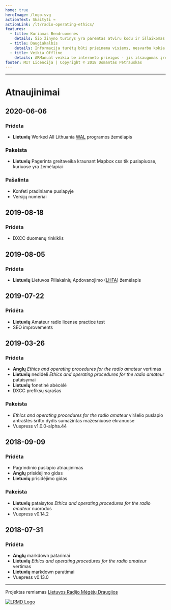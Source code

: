 ```yaml
---
home: true
heroImage: /logo.svg
actionText: Skaityti →
actionLink: /lt/radio-operating-ethics/
features:
  - title: Kuriamas Bendruomenės
    details: Šio žinyno turinys yra paremtas atviru kodu ir išlaikomas bendruomenės. Bet kas gali prisidėti prie projekto vystymo. Ne veltui projekto pavadinimas skamba kaip Our Manual!
  - title: Daugiakalbis
    details: Informacija turėtų būti prieinama visiems, nesvarbu kokia kalba jie kalba. Jeigu ARManual nėra išversta į Jūsų kalbą, padėkite savo bendruomenei jį išversti.
  - title: Veikia Offline
    details: ARManual veikia be interneto prieigos - jis išsaugomas įrenginyje ir atsinaujina atsiradus naujam turiniui. Jeigu apsilankysite šiame puslapyje per mobiliojo įrenginio naršyklę, galėsite net įsirašyti ARManual kaip programėlę!
footer: MIT Licencija | Copyright © 2018 Domantas Petrauskas
---
```


---

# Atnaujinimai

## 2020-06-06

### Pridėta

- **Lietuvių** Worked All Lithuania [WAL](http://www.qrz.lt/wal/) programos žemėlapis

### Pakeista

- **Lietuvių** Pagerinta greitaveika kraunant Mapbox css tik puslapiuose, kuriuose yra žemėlapiai

### Pašalinta

- Konfeti pradiniame puslapyje
- Versijų numeriai

## 2019-08-18

### Pridėta

- DXCC duomenų rinkiklis

## 2019-08-05

### Pridėta

- **Lietuvių** Lietuvos Piliakalnių Apdovanojimo ([LHFA](http://www.qrz.lt/lhfa/)) žemėlapis

## 2019-07-22

### Pridėta

- **Lietuvių** Amateur radio license practice test
- SEO improvements

## 2019-03-26

### Pridėta

- **Anglų** _Ethics and operating procedures for the radio amateur_ vertimas
- **Lietuvių** nedideli _Ethics and operating procedures for the radio amateur_ pataisymai
- **Lietuvių** fonetinė abėcėlė
- DXCC prefiksų sąrašas

### Pakeista

- _Ethics and operating procedures for the radio amateur_ viršelio puslapio antraštės šrifto dydis sumažintas mažesniuose ekranuose
- Vuepress v1.0.0-alpha.44

## 2018-09-09

### Pridėta

- Pagrindinio puslapio atnaujinimas
- **Anglų** prisidėjimo gidas
- **Lietuvių** prisidėjimo gidas

### Pakeista

- **Lietuvių** pataisytos _Ethics and operating procedures for the radio amateur_ nuorodos
- Vuepress v0.14.2

## 2018-07-31

### Pridėta

- **Anglų** markdown patarimai
- **Lietuvių** _Ethics and operating procedures for the radio amateur_ vertimas
- **Lietuvių** markdown paratimai
- Vuepress v0.13.0

---

Projektas remiamas [Lietuvos Radijo Mėgėjų Draugijos](http://lrmd.lt/)

[![LRMD Logo](/lrmd.svg)](http://lrmd.lt)
